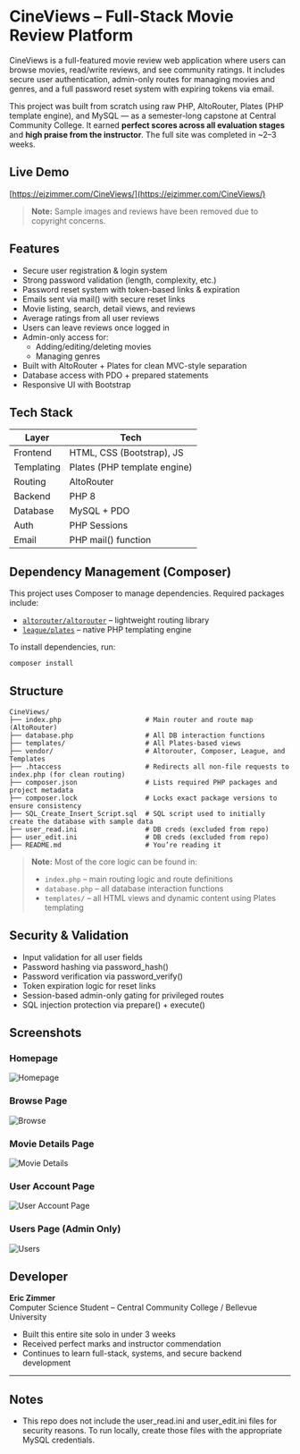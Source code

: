 # CineViews – Full-Stack Movie Review Platform

CineViews is a full-featured movie review web application where users can browse movies, read/write reviews, and see community ratings. It includes secure user authentication, admin-only routes for managing movies and genres, and a full password reset system with expiring tokens via email.

This project was built from scratch using raw PHP, AltoRouter, Plates (PHP template engine), and MySQL — as a semester-long capstone at Central Community College. It earned **perfect scores across all evaluation stages** and **high praise from the instructor**. The full site was completed in ~2–3 weeks.

## Live Demo

[https://ejzimmer.com/CineViews/](https://ejzimmer.com/CineViews/)

> **Note:** Sample images and reviews have been removed due to copyright concerns.

## Features

- Secure user registration & login system
- Strong password validation (length, complexity, etc.)
- Password reset system with token-based links & expiration
- Emails sent via mail() with secure reset links
- Movie listing, search, detail views, and reviews
- Average ratings from all user reviews
- Users can leave reviews once logged in
- Admin-only access for:
  - Adding/editing/deleting movies
  - Managing genres
- Built with AltoRouter + Plates for clean MVC-style separation
- Database access with PDO + prepared statements
- Responsive UI with Bootstrap

## Tech Stack

| Layer         | Tech                          |
|---------------|-------------------------------|
| Frontend      | HTML, CSS (Bootstrap), JS     |
| Templating    | Plates (PHP template engine)  |
| Routing       | AltoRouter                    |
| Backend       | PHP 8                         |
| Database      | MySQL + PDO                   |
| Auth          | PHP Sessions                  |
| Email         | PHP mail() function           |

## Dependency Management (Composer)

This project uses Composer to manage dependencies. Required packages include:

- [`altorouter/altorouter`](https://github.com/dannyvankooten/AltoRouter) – lightweight routing library
- [`league/plates`](https://platesphp.com/) – native PHP templating engine

To install dependencies, run:

```bash
composer install
```

## Structure
```
CineViews/
├── index.php                     # Main router and route map (AltoRouter)
├── database.php                  # All DB interaction functions
├── templates/                    # All Plates-based views
├── vendor/                       # Altorouter, Composer, League, and Templates
├── .htaccess                     # Redirects all non-file requests to index.php (for clean routing)
├── composer.json                 # Lists required PHP packages and project metadata
├── composer.lock                 # Locks exact package versions to ensure consistency
├── SQL_Create_Insert_Script.sql  # SQL script used to initially create the database with sample data
├── user_read.ini                 # DB creds (excluded from repo)
├── user_edit.ini                 # DB creds (excluded from repo)
├── README.md                     # You’re reading it
```

> **Note:** Most of the core logic can be found in:
> - `index.php` – main routing logic and route definitions
> - `database.php` – all database interaction functions
> - `templates/` – all HTML views and dynamic content using Plates templating

## Security & Validation

- Input validation for all user fields
- Password hashing via password_hash()
- Password verification via password_verify()
- Token expiration logic for reset links
- Session-based admin-only gating for privileged routes
- SQL injection protection via prepare() + execute()

## Screenshots

### Homepage
![Homepage](images/CineViews-Home.png)

### Browse Page
![Browse](images/CineViews-Browse.png)

### Movie Details Page
![Movie Details](images/CineViews-Movie.png)

### User Account Page
![User Account Page](images/CineViews-AccountInfo.png)

### Users Page (Admin Only)
![Users](images/CineViews-Users.png)

## Developer

**Eric Zimmer**  
Computer Science Student – Central Community College / Bellevue University  
- Built this entire site solo in under 3 weeks  
- Received perfect marks and instructor commendation  
- Continues to learn full-stack, systems, and secure backend development

---

## Notes

- This repo does not include the user_read.ini and user_edit.ini files for security reasons. To run locally, create those files with the appropriate MySQL credentials.
